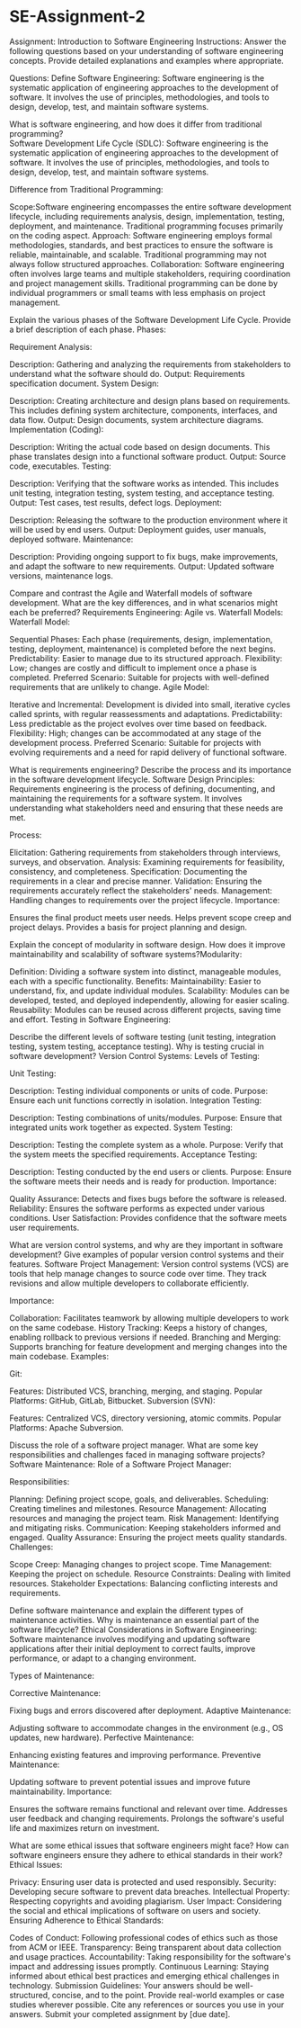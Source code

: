 # SE-Assignment-2
Assignment: Introduction to Software Engineering
Instructions:
Answer the following questions based on your understanding of software engineering concepts. Provide detailed explanations and examples where appropriate.

Questions:
Define Software Engineering: Software engineering is the systematic application of engineering approaches to the development of software. It involves the use of principles, methodologies, and tools to design, develop, test, and maintain software systems.

What is software engineering, and how does it differ from traditional programming?  
Software Development Life Cycle (SDLC): Software engineering is the systematic application of engineering approaches to the development of software. It involves the use of principles, methodologies, and tools to design, develop, test, and maintain software systems.

Difference from Traditional Programming:

Scope:Software engineering encompasses the entire software development lifecycle, including requirements analysis, design, implementation, testing, deployment, and maintenance. Traditional programming focuses primarily on the coding aspect.
Approach: Software engineering employs formal methodologies, standards, and best practices to ensure the software is reliable, maintainable, and scalable. Traditional programming may not always follow structured approaches.
Collaboration: Software engineering often involves large teams and multiple stakeholders, requiring coordination and project management skills. Traditional programming can be done by individual programmers or small teams with less emphasis on project management.

Explain the various phases of the Software Development Life Cycle. Provide a brief description of each phase.
Phases:

Requirement Analysis:

Description: Gathering and analyzing the requirements from stakeholders to understand what the software should do.
Output: Requirements specification document.
System Design:

Description: Creating architecture and design plans based on requirements. This includes defining system architecture, components, interfaces, and data flow.
Output: Design documents, system architecture diagrams.
Implementation (Coding):

Description: Writing the actual code based on design documents. This phase translates design into a functional software product.
Output: Source code, executables.
Testing:

Description: Verifying that the software works as intended. This includes unit testing, integration testing, system testing, and acceptance testing.
Output: Test cases, test results, defect logs.
Deployment:

Description: Releasing the software to the production environment where it will be used by end users.
Output: Deployment guides, user manuals, deployed software.
Maintenance:

Description: Providing ongoing support to fix bugs, make improvements, and adapt the software to new requirements.
Output: Updated software versions, maintenance logs.



Compare and contrast the Agile and Waterfall models of software development. What are the key differences, and in what scenarios might each be preferred?
Requirements Engineering: Agile vs. Waterfall Models:
Waterfall Model:

Sequential Phases: Each phase (requirements, design, implementation, testing, deployment, maintenance) is completed before the next begins.
Predictability: Easier to manage due to its structured approach.
Flexibility: Low; changes are costly and difficult to implement once a phase is completed.
Preferred Scenario: Suitable for projects with well-defined requirements that are unlikely to change.
Agile Model:

Iterative and Incremental: Development is divided into small, iterative cycles called sprints, with regular reassessments and adaptations.
Predictability: Less predictable as the project evolves over time based on feedback.
Flexibility: High; changes can be accommodated at any stage of the development process.
Preferred Scenario: Suitable for projects with evolving requirements and a need for rapid delivery of functional software.

What is requirements engineering? Describe the process and its importance in the software development lifecycle.
Software Design Principles:
Requirements engineering is the process of defining, documenting, and maintaining the requirements for a software system. It involves understanding what stakeholders need and ensuring that these needs are met.

Process:

Elicitation: Gathering requirements from stakeholders through interviews, surveys, and observation.
Analysis: Examining requirements for feasibility, consistency, and completeness.
Specification: Documenting the requirements in a clear and precise manner.
Validation: Ensuring the requirements accurately reflect the stakeholders' needs.
Management: Handling changes to requirements over the project lifecycle.
Importance:

Ensures the final product meets user needs.
Helps prevent scope creep and project delays.
Provides a basis for project planning and design.

Explain the concept of modularity in software design. How does it improve maintainability and scalability of software systems?Modularity:

Definition: Dividing a software system into distinct, manageable modules, each with a specific functionality.
Benefits:
Maintainability: Easier to understand, fix, and update individual modules.
Scalability: Modules can be developed, tested, and deployed independently, allowing for easier scaling.
Reusability: Modules can be reused across different projects, saving time and effort.
Testing in Software Engineering:

Describe the different levels of software testing (unit testing, integration testing, system testing, acceptance testing). Why is testing crucial in software development?
Version Control Systems: Levels of Testing:

Unit Testing:

Description: Testing individual components or units of code.
Purpose: Ensure each unit functions correctly in isolation.
Integration Testing:

Description: Testing combinations of units/modules.
Purpose: Ensure that integrated units work together as expected.
System Testing:

Description: Testing the complete system as a whole.
Purpose: Verify that the system meets the specified requirements.
Acceptance Testing:

Description: Testing conducted by the end users or clients.
Purpose: Ensure the software meets their needs and is ready for production.
Importance:

Quality Assurance: Detects and fixes bugs before the software is released.
Reliability: Ensures the software performs as expected under various conditions.
User Satisfaction: Provides confidence that the software meets user requirements.

What are version control systems, and why are they important in software development? Give examples of popular version control systems and their features.
Software Project Management: 
Version control systems (VCS) are tools that help manage changes to source code over time. They track revisions and allow multiple developers to collaborate efficiently.

Importance:

Collaboration: Facilitates teamwork by allowing multiple developers to work on the same codebase.
History Tracking: Keeps a history of changes, enabling rollback to previous versions if needed.
Branching and Merging: Supports branching for feature development and merging changes into the main codebase.
Examples:

Git:

Features: Distributed VCS, branching, merging, and staging.
Popular Platforms: GitHub, GitLab, Bitbucket.
Subversion (SVN):

Features: Centralized VCS, directory versioning, atomic commits.
Popular Platforms: Apache Subversion.

Discuss the role of a software project manager. What are some key responsibilities and challenges faced in managing software projects?
Software Maintenance:
Role of a Software Project Manager:

Responsibilities:

Planning: Defining project scope, goals, and deliverables.
Scheduling: Creating timelines and milestones.
Resource Management: Allocating resources and managing the project team.
Risk Management: Identifying and mitigating risks.
Communication: Keeping stakeholders informed and engaged.
Quality Assurance: Ensuring the project meets quality standards.
Challenges:

Scope Creep: Managing changes to project scope.
Time Management: Keeping the project on schedule.
Resource Constraints: Dealing with limited resources.
Stakeholder Expectations: Balancing conflicting interests and requirements.

Define software maintenance and explain the different types of maintenance activities. Why is maintenance an essential part of the software lifecycle?
Ethical Considerations in Software Engineering:
Software maintenance involves modifying and updating software applications after their initial deployment to correct faults, improve performance, or adapt to a changing environment.

Types of Maintenance:

Corrective Maintenance:

Fixing bugs and errors discovered after deployment.
Adaptive Maintenance:

Adjusting software to accommodate changes in the environment (e.g., OS updates, new hardware).
Perfective Maintenance:

Enhancing existing features and improving performance.
Preventive Maintenance:

Updating software to prevent potential issues and improve future maintainability.
Importance:

Ensures the software remains functional and relevant over time.
Addresses user feedback and changing requirements.
Prolongs the software's useful life and maximizes return on investment.

What are some ethical issues that software engineers might face? How can software engineers ensure they adhere to ethical standards in their work?
Ethical Issues:

Privacy: Ensuring user data is protected and used responsibly.
Security: Developing secure software to prevent data breaches.
Intellectual Property: Respecting copyrights and avoiding plagiarism.
User Impact: Considering the social and ethical implications of software on users and society.
Ensuring Adherence to Ethical Standards:

Codes of Conduct: Following professional codes of ethics such as those from ACM or IEEE.
Transparency: Being transparent about data collection and usage practices.
Accountability: Taking responsibility for the software's impact and addressing issues promptly.
Continuous Learning: Staying informed about ethical best practices and emerging ethical challenges in technology.
Submission Guidelines:
Your answers should be well-structured, concise, and to the point.
Provide real-world examples or case studies wherever possible.
Cite any references or sources you use in your answers.
Submit your completed assignment by [due date].
